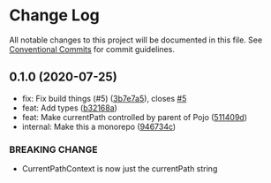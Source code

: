 # Change Log

All notable changes to this project will be documented in this file.
See [Conventional Commits](https://conventionalcommits.org) for commit guidelines.

## 0.1.0 (2020-07-25)

* fix: Fix build things (#5) ([3b7e7a5](https://github.com/notwillk/pojo-router/commit/3b7e7a5)), closes [#5](https://github.com/notwillk/pojo-router/issues/5)
* feat: Add types ([b32168a](https://github.com/notwillk/pojo-router/commit/b32168a))
* feat: Make currentPath controlled by parent of Pojo ([511409d](https://github.com/notwillk/pojo-router/commit/511409d))
* internal: Make this a monorepo ([946734c](https://github.com/notwillk/pojo-router/commit/946734c))


### BREAKING CHANGE

* CurrentPathContext is now just the currentPath string
